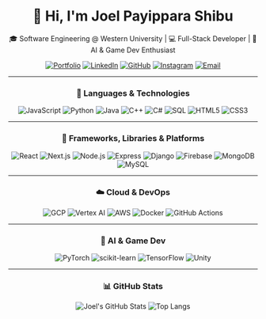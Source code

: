 <div align="center">

# 👋 Hi, I'm Joel Payippara Shibu

🎓 Software Engineering @ Western University  |  💻 Full-Stack Developer  |  🤖 AI & Game Dev Enthusiast

[![Portfolio](https://img.shields.io/badge/-joelps.dev-000?style=for-the-badge\&logo=firefox-browser\&logoColor=white)](https://joelps.dev)
[![LinkedIn](https://img.shields.io/badge/-LinkedIn-0077B5?style=for-the-badge\&logo=linkedin\&logoColor=white)](https://linkedin.com/in/joelps)
[![GitHub](https://img.shields.io/badge/-GitHub-181717?style=for-the-badge\&logo=github\&logoColor=white)](https://github.com/jpayippa)
[![Instagram](https://img.shields.io/badge/-Instagram-E4405F?style=for-the-badge\&logo=instagram\&logoColor=white)](https://instagram.com/joel.ps)
[![Email](https://img.shields.io/badge/-Email-EA4335?style=for-the-badge\&logo=gmail\&logoColor=white)](mailto:joelps.dev@gmail.com)

---

### 🧠 Languages & Technologies

![JavaScript](https://img.shields.io/badge/-JavaScript-F7DF1E?style=for-the-badge\&logo=javascript\&logoColor=black)
![Python](https://img.shields.io/badge/-Python-3776AB?style=for-the-badge\&logo=python\&logoColor=white)
![Java](https://img.shields.io/badge/-Java-007396?style=for-the-badge\&logo=java\&logoColor=white)
![C++](https://img.shields.io/badge/-C++-00599C?style=for-the-badge\&logo=c%2B%2B\&logoColor=white)
![C#](https://img.shields.io/badge/-C%23-239120?style=for-the-badge\&logo=c-sharp\&logoColor=white)
![SQL](https://img.shields.io/badge/-SQL-4479A1?style=for-the-badge\&logo=postgresql\&logoColor=white)
![HTML5](https://img.shields.io/badge/-HTML5-E34F26?style=for-the-badge\&logo=html5\&logoColor=white)
![CSS3](https://img.shields.io/badge/-CSS3-1572B6?style=for-the-badge\&logo=css3\&logoColor=white)

---

### 🔧 Frameworks, Libraries & Platforms

![React](https://img.shields.io/badge/-React-61DAFB?style=for-the-badge\&logo=react\&logoColor=black)
![Next.js](https://img.shields.io/badge/-Next.js-000000?style=for-the-badge\&logo=nextdotjs\&logoColor=white)
![Node.js](https://img.shields.io/badge/-Node.js-339933?style=for-the-badge\&logo=nodedotjs\&logoColor=white)
![Express](https://img.shields.io/badge/-Express-000000?style=for-the-badge\&logo=express\&logoColor=white)
![Django](https://img.shields.io/badge/-Django-092E20?style=for-the-badge\&logo=django\&logoColor=white)
![Firebase](https://img.shields.io/badge/-Firebase-FFCA28?style=for-the-badge\&logo=firebase\&logoColor=black)
![MongoDB](https://img.shields.io/badge/-MongoDB-47A248?style=for-the-badge\&logo=mongodb\&logoColor=white)
![MySQL](https://img.shields.io/badge/-MySQL-4479A1?style=for-the-badge\&logo=mysql\&logoColor=white)

---

### ☁️ Cloud & DevOps

![GCP](https://img.shields.io/badge/-Google%20Cloud-4285F4?style=for-the-badge\&logo=googlecloud\&logoColor=white)
![Vertex AI](https://img.shields.io/badge/-Vertex%20AI-9E9E9E?style=for-the-badge\&logo=googlecloud\&logoColor=white)
![AWS](https://img.shields.io/badge/-AWS-232F3E?style=for-the-badge\&logo=amazonaws\&logoColor=white)
![Docker](https://img.shields.io/badge/-Docker-2496ED?style=for-the-badge\&logo=docker\&logoColor=white)
![GitHub Actions](https://img.shields.io/badge/-GitHub%20Actions-2088FF?style=for-the-badge\&logo=githubactions\&logoColor=white)

---

### 🧠 AI & Game Dev

![PyTorch](https://img.shields.io/badge/-PyTorch-EE4C2C?style=for-the-badge\&logo=pytorch\&logoColor=white)
![scikit-learn](https://img.shields.io/badge/-scikit--learn-F7931E?style=for-the-badge\&logo=scikit-learn\&logoColor=white)
![TensorFlow](https://img.shields.io/badge/-TensorFlow-FF6F00?style=for-the-badge\&logo=tensorflow\&logoColor=white)
![Unity](https://img.shields.io/badge/-Unity-000000?style=for-the-badge\&logo=unity\&logoColor=white)

---

### 📊 GitHub Stats

![Joel's GitHub Stats](https://github-readme-stats.vercel.app/api?username=jpayippa\&show_icons=true\&theme=radical)
![Top Langs](https://github-readme-stats.vercel.app/api/top-langs/?username=jpayippa\&layout=compact\&theme=radical)

</div>
